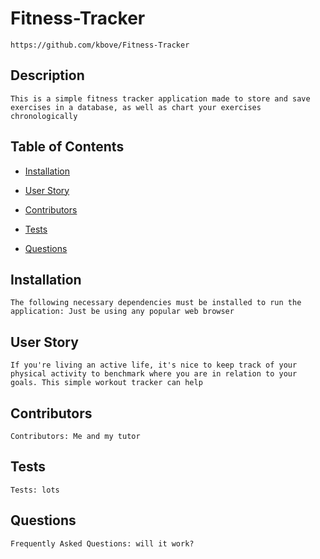 # Fitness-Tracker
    https://github.com/kbove/Fitness-Tracker
    
## Description
    This is a simple fitness tracker application made to store and save exercises in a database, as well as chart your exercises chronologically
    
## Table of Contents
    
* [Installation](#Installation)
    
* [User Story](#Usage)
    
* [Contributors](#Contributors)
    
* [Tests](#Tests)
    
* [Questions](#Question)
    
## Installation <a id="Installation"></a>
    The following necessary dependencies must be installed to run the application: Just be using any popular web browser
    
## User Story <a id="Usage"></a>
    If you're living an active life, it's nice to keep track of your physical activity to benchmark where you are in relation to your goals. This simple workout tracker can help
    
## Contributors <a id="Contributors"></a>
    Contributors: Me and my tutor 
    
## Tests <a id="Tests"></a>
    Tests: lots
    
## Questions <a id="Question"></a>
    Frequently Asked Questions: will it work?
    
